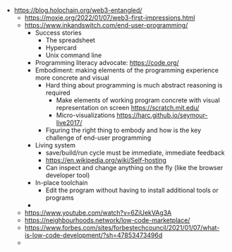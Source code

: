- https://blog.holochain.org/web3-entangled/
	- https://moxie.org/2022/01/07/web3-first-impressions.html
	- https://www.inkandswitch.com/end-user-programming/
		- Success stories
			- The spreadsheet
			- Hypercard
			- Unix command line
		- Programming literacy advocate: https://code.org/
		- Embodiment: making elements of the programming experience more concrete and visual
			- Hard thing about programming is much abstract reasoning is required
				- Make elements of working program concrete with visual representation on screen https://scratch.mit.edu/
				- Micro-visualizations https://harc.github.io/seymour-live2017/
			- Figuring the right thing to embody and how is the key challenge of end-user programming
		- Living system
			- save/build/run cycle must be immediate, immediate feedback
			- https://en.wikipedia.org/wiki/Self-hosting
			- Can inspect and change anything on the fly (like the browser developer tool)
		- In-place toolchain
			- Edit the program without having to install additional tools or programs
		-
	- https://www.youtube.com/watch?v=6ZiUekVAg3A
	- https://neighbourhoods.network/low-code-marketplace/
	- https://www.forbes.com/sites/forbestechcouncil/2021/01/07/what-is-low-code-development/?sh=47853473496d
	-